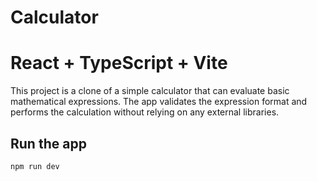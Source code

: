 # Calculator
# React + TypeScript + Vite

This project is a clone of a simple calculator that can evaluate basic mathematical expressions. The app validates the expression format and performs the calculation without relying on any external libraries.

## Run the app
```js
npm run dev
```
